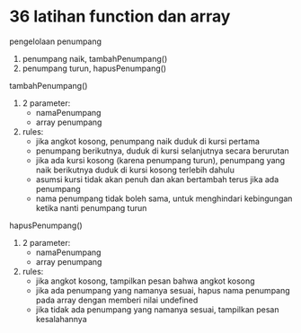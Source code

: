 # 36 latihan function dan array

pengelolaan penumpang
1. penumpang naik, tambahPenumpang()
2. penumpang turun, hapusPenumpang()

tambahPenumpang()
1. 2 parameter:
   - namaPenumpang
   - array penumpang
2. rules:
   - jika angkot kosong, penumpang naik duduk di kursi pertama
   - penumpang berikutnya, duduk di kursi selanjutnya secara berurutan
   - jika ada kursi kosong (karena penumpang turun), penumpang yang naik berikutnya duduk di kursi kosong terlebih dahulu
   - asumsi kursi tidak akan penuh dan akan bertambah terus jika ada penumpang
   - nama penumpang tidak boleh sama, untuk menghindari kebingungan ketika nanti penumpang turun

hapusPenumpang()
1. 2 parameter:
   - namaPenumpang
   - array penumpang
2. rules:
   - jika angkot kosong, tampilkan pesan bahwa angkot kosong
   - jika ada penumpang yang namanya sesuai, hapus nama penumpang pada array dengan memberi nilai undefined
   - jika tidak ada penumpang yang namanya sesuai, tampilkan pesan kesalahannya
